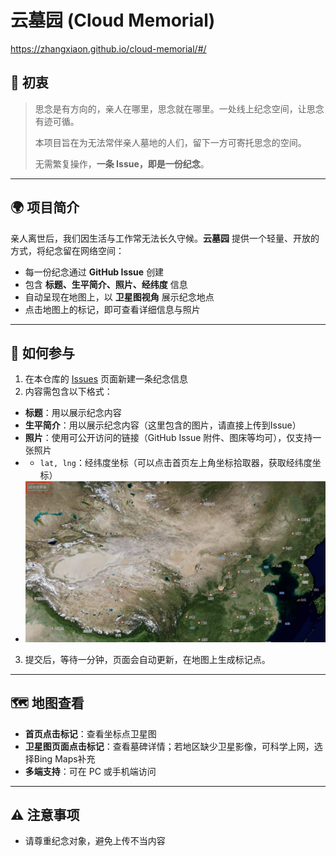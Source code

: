 
# 云墓园 (Cloud Memorial)
https://zhangxiaon.github.io/cloud-memorial/#/


## 🤝 初衷
> 思念是有方向的，亲人在哪里，思念就在哪里。一处线上纪念空间，让思念有迹可循。
> 
> 本项目旨在为无法常伴亲人墓地的人们，留下一方可寄托思念的空间。
> 
> 无需繁复操作，**一条 Issue，即是一份纪念**。

---

## 🌍 项目简介

亲人离世后，我们因生活与工作常无法长久守候。**云墓园** 提供一个轻量、开放的方式，将纪念留在网络空间：
- 每一份纪念通过 **GitHub Issue** 创建
- 包含 **标题、生平简介、照片、经纬度** 信息
- 自动呈现在地图上，以 **卫星图视角** 展示纪念地点
- 点击地图上的标记，即可查看详细信息与照片

---

## 📝 如何参与

1. 在本仓库的 [Issues](../../issues) 页面新建一条纪念信息
2. 内容需包含以下格式：

- **标题**：用以展示纪念内容
- **生平简介**：用以展示纪念内容（这里包含的图片，请直接上传到Issue）
- **照片**：使用可公开访问的链接（GitHub Issue 附件、图床等均可），仅支持一张照片
- - `lat, lng`：经纬度坐标（可以点击首页左上角坐标拾取器，获取经纬度坐标）
- ![img.png](img.png)

3. 提交后，等待一分钟，页面会自动更新，在地图上生成标记点。

---

## 🗺️ 地图查看

- **首页点击标记**：查看坐标点卫星图
- **卫星图页面点击标记**：查看墓碑详情；若地区缺少卫星影像，可科学上网，选择Bing Maps补充
- **多端支持**：可在 PC 或手机端访问

---

## ⚠️ 注意事项

- 请尊重纪念对象，避免上传不当内容


